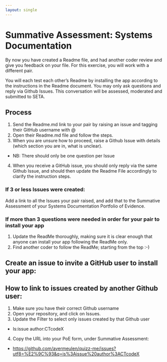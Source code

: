 ```yaml
---
layout: single
---
```


# Summative Assessment: Systems Documentation

By now you have created a Readme file, and had another coder review and give you feedback on your file.
For this exercise, you will work with a different pair.

You will each test each other’s Readme by installing the app according to the instructions in the Readme document. 
You may only ask questions and reply via Github Issues. This conversation will be assessed, moderated and submitted to SETA.

## Process
1. Send the Readme.md link to your pair by raising an issue and tagging their GitHub username with @
2. Open their Readme.md file and follow the steps.
3. When you are unsure how to proceed, raise a Github Issue with details (which section you are in, what is unclear). 
 * NB: There should only be one question per Issue
4. When you receive a GitHub issue, you should only reply via the same Github Issue, and should then update the Readme File accordingly to clarify the instruction steps.

### If 3 or less Issues were created:
Add a link to all the Issues your pair raised, and add that to the Summative Assessment of your Systems Documentation Portfolio of Evidence.

### If more than 3 questions were needed in order for your pair to install your app
1. Update the ReadMe thoroughly, making sure it is clear enough that anyone can install your app following the ReadMe only.
2. Find another coder to follow the ReadMe; starting from the top :-)

## Create an issue to invite a GitHub user to install your app:


## How to link to issues created by another Github user:
1. Make sure you have their correct Github username
2. Open your repository, and click on Issues.
3. Update the Filter to select only issues created by that Github user
 * Is:issue author:CTcodeX
4. Copy the URL into your PoE form, under Summative Assessment:
 * https://github.com/avermeulen/quizz-me/issues?utf8=%E2%9C%93&q=is%3Aissue%20author%3ACTcodeX





